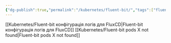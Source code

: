 ```yaml
---
{"dg-publish":true,"permalink":"/kubernetes/fluent-bit/","tags":["fluent-bit","monitoring","kubernetes"]}
---
```



[[Kubernetes/Fluent-bit конфігурація логів для FluxCD\|Fluent-bit конфігурація логів для FluxCD]]
[[Kubernetes/Fluent-bit pods X not found\|Fluent-bit pods X not found]]
